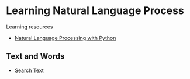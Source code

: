 # Learning Natural Language Process

Learning resources

- [Natural Language Processing with Python](http://www.nltk.org/book/)

## Text and Words

- [Search Text](/text_and_words/search_text.md)

